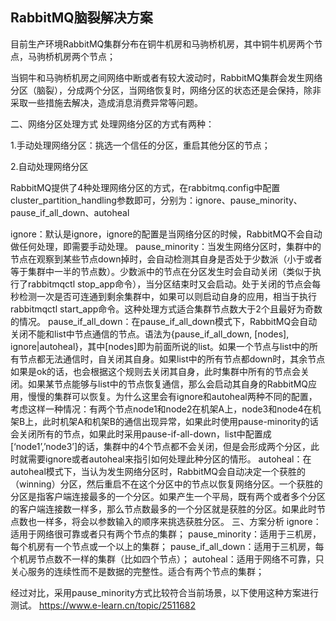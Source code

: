 ## RabbitMQ脑裂解决方案
目前生产环境RabbitMQ集群分布在铜牛机房和马驹桥机房，其中铜牛机房两个节点，马驹桥机房两个节点；

当铜牛和马驹桥机房之间网络中断或者有较大波动时，RabbitMQ集群会发生网络分区（脑裂），分成两个分区，当网络恢复时，网络分区的状态还是会保持，除非采取一些措施去解决，造成消息消费异常等问题。

二、网络分区处理方式
  处理网络分区的方式有两种：

1.手动处理网络分区：挑选一个信任的分区，重启其他分区的节点；

2.自动处理网络分区

RabbitMQ提供了4种处理网络分区的方式，在rabbitmq.config中配置cluster_partition_handling参数即可，分别为：ignore、pause_minority、pause_if_all_down、autoheal

ignore：默认是ignore，ignore的配置是当网络分区的时候，RabbitMQ不会自动做任何处理，即需要手动处理。
pause_minority：当发生网络分区时，集群中的节点在观察到某些节点down掉时，会自动检测其自身是否处于少数派（小于或者等于集群中一半的节点数）。少数派中的节点在分区发生时会自动关闭（类似于执行了rabbitmqctl stop_app命令），当分区结束时又会启动。处于关闭的节点会每秒检测一次是否可连通到剩余集群中，如果可以则启动自身的应用，相当于执行rabbitmqctl start_app命令。这种处理方式适合集群节点数大于2个且最好为奇数的情况。
pause_if_all_down：在pause_if_all_down模式下，RabbitMQ会自动关闭不能和list中节点通信的节点。语法为{pause_if_all_down, [nodes], ignore|autoheal}，其中[nodes]即为前面所说的list。如果一个节点与list中的所有节点都无法通信时，自关闭其自身。如果list中的所有节点都down时，其余节点如果是ok的话，也会根据这个规则去关闭其自身，此时集群中所有的节点会关闭。如果某节点能够与list中的节点恢复通信，那么会启动其自身的RabbitMQ应用，慢慢的集群可以恢复。为什么这里会有ignore和autoheal两种不同的配置，考虑这样一种情况：有两个节点node1和node2在机架A上，node3和node4在机架B上，此时机架A和机架B的通信出现异常，如果此时使用pause-minority的话会关闭所有的节点，如果此时采用pause-if-all-down，list中配置成[‘node1’,’node3’]的话，集群中的4个节点都不会关闭，但是会形成两个分区，此时就需要ignore或者autoheal来指引如何处理此种分区的情形。
autoheal：在autoheal模式下，当认为发生网络分区时，RabbitMQ会自动决定一个获胜的（winning）分区，然后重启不在这个分区中的节点以恢复网络分区。一个获胜的分区是指客户端连接最多的一个分区。如果产生一个平局，既有两个或者多个分区的客户端连接数一样多，那么节点数最多的一个分区就是获胜的分区。如果此时节点数也一样多，将会以参数输入的顺序来挑选获胜分区。
三、方案分析
ignore：适用于网络很可靠或者只有两个节点的集群；
pause_minority：适用于三机房，每个机房有一个节点或一个以上的集群；
pause_if_all_down：适用于三机房，每个机房节点数不一样的集群（比如四个节点）；
autoheal：适用于网络不可靠，只关心服务的连续性而不是数据的完整性。适合有两个节点的集群；
 
经过对比，采用pause_minority方式比较符合当前场景，以下使用这种方案进行测试。
https://www.e-learn.cn/topic/2511682